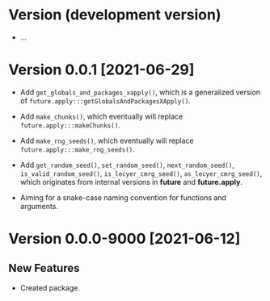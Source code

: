 # Version (development version)

* ...


# Version 0.0.1 [2021-06-29]

* Add `get_globals_and_packages_xapply()`, which is a generalized
  version of `future.apply:::getGlobalsAndPackagesXApply()`.

* Add `make_chunks()`, which eventually will replace
 `future.apply:::makeChunks()`.
 
* Add `make_rng_seeds()`, which eventually will replace 
 `future.apply:::make_rng_seeds()`.

* Add `get_random_seed()`, `set_random_seed()`, `next_random_seed()`,
  `is_valid_random_seed()`, `is_lecyer_cmrg_seed()`,
  `as_lecyer_cmrg_seed()`, which originates from internal versions in
  **future** and **future.apply**.

* Aiming for a snake-case naming convention for functions and arguments.


# Version 0.0.0-9000 [2021-06-12]

## New Features

 * Created package.
